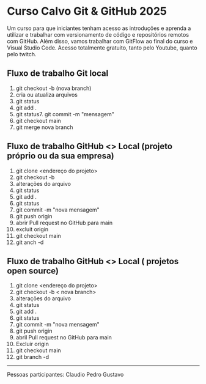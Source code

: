 # Curso Calvo Git & GitHub 2025
Um curso para que iniciantes tenham acesso as introduções e aprenda a utilizar e trabalhar com versionamento de código e repositórios remotos com GitHub.
Além disso, vamos trabalhar com GitFlow ao final do curso e Visual Studio Code.
Acesso totalmente gratuito, tanto pelo Youtube, quanto pelo twitch.

## Fluxo de trabalho Git local
1. git checkout -b (nova branch)
2. cria ou atualiza arquivos
4. git status
5. git add .
6. git status7. git commit -m "mensagem"
8. git checkout main
9. git merge nova branch

## Fluxo de trabalho GitHub <> Local (projeto próprio ou da sua empresa)
1. git clone <endereço do projeto>
2. git checkout -b <nova branch>
3. alterações do arquivo
4. git status
5. git add . <arquivos>
6. git status
7. git commit -m "nova mensagem"
8. git push origin <nova branch>
9. abrir Pull request no GitHub para main
10. excluit <nova branch> origin
11. git checkout main
11. git anch -d <nova branch>

## Fluxo de trabalho GitHub <> Local ( projetos open source)
01. git clone <endereço do projeto>
02. git checkout -b < nova branch>
03. alterações do arquivo
04. git status
05. git add . <arquivos>
06. git status
07. git commit -m "nova mensagem"
08. git push origin <nova branch>
09. abril Pull request no GitHub para main
10. Excluir <nova branch> origin
11. git checkout main
12. git branch -d <nova branch>

----

Pessoas participantes:
Claudio
Pedro
Gustavo